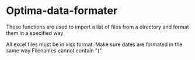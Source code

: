 Optima-data-formater
====================

These functions are used to import a list of files from a directory and format them in a specified way

All excel files must be in xlsx format. 
Make sure dates are formated in the same way
Filenames cannot contain "("
